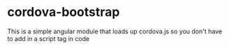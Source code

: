 # cordova-bootstrap
This is a simple angular module that loads up cordova.js so you don't have to add in a script tag in code
